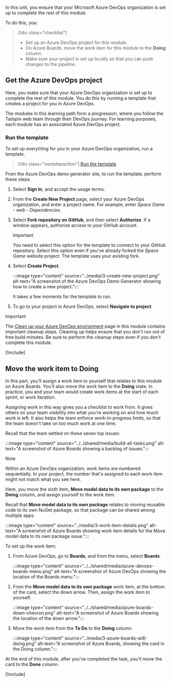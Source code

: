 In this unit, you ensure that your Microsoft Azure DevOps organization is set up to complete the rest of this module.

To do this, you:

> [!div class="checklist"]
> * Set up an Azure DevOps project for this module.
> * On Azure Boards, move the work item for this module to the **Doing** column.
> * Make sure your project is set up locally so that you can push changes to the pipeline.

## Get the Azure DevOps project

Here, you make sure that your Azure DevOps organization is set up to complete the rest of this module. You do this by running a template that creates a project for you in Azure DevOps.

The modules in this learning path form a progression, where you follow the Tailspin web team through their DevOps journey. For learning purposes, each module has an associated Azure DevOps project.

### Run the template

To set up everything for you in your Azure DevOps organization, run a template.

> [!div class="nextstepaction"]
> [Run the template](https://azuredevopsdemogenerator.azurewebsites.net/?name=manage-build-dependencies&azure-portal=true)

From the Azure DevOps demo generator site, to run the template, perform these steps.

1. Select **Sign In**, and accept the usage terms.
1. From the **Create New Project** page, select your Azure DevOps organization, and enter a project name. For example, enter *Space Game - web - Dependencies*.
1. Select **Fork repository on GitHub**, and then select **Authorize**. If a window appears, authorize access to your GitHub account.

    > [!IMPORTANT]
    > You need to select this option for the template to connect to your GitHub repository. Select this option even if you've already forked the _Space Game_ website project. The template uses your existing fork.

1. Select **Create Project**.

    :::image type="content" source="../media/3-create-new-project.png" alt-text="A screenshot of the Azure DevOps Demo Generator showing how to create a new project.":::

    It takes a few moments for the template to run.
1. To go to your project in Azure DevOps, select **Navigate to project**.

> [!IMPORTANT]
> The [Clean up your Azure DevOps environment](/learn/modules/manage-build-dependencies/8-clean-up-environment?azure-portal=true) page in this module contains important cleanup steps. Cleaning up helps ensure that you don't run out of free build minutes. Be sure to perform the cleanup steps even if you don't complete this module.

[!include[](../../shared/includes/project-visibility.md)]

## Move the work item to Doing

In this part, you'll assign a work item to yourself that relates to this module on Azure Boards. You'll also move the work item to the **Doing** state. In practice, you and your team would create work items at the start of each sprint, or work iteration.

Assigning work in this way gives you a checklist to work from. It gives others on your team visibility into what you're working on and how much work is left. It also helps the team enforce work-in-progress limits, so that the team doesn't take on too much work at one time.

Recall that the team settled on these seven top issues:

:::image type="content" source="../../shared/media/build-all-tasks.png" alt-text="A screenshot of Azure Boards showing a backlog of issues.":::

> [!NOTE]
> Within an Azure DevOps organization, work items are numbered sequentially. In your project, the number that's assigned to each work item might not match what you see here.

Here, you move the sixth item, **Move model data to its own package** to the **Doing** column, and assign yourself to the work item.

Recall that **Move model data to its own package** relates to moving reusable code to its own NuGet package, so that package can be shared among multiple apps.

:::image type="content" source="../media/3-work-item-details.png" alt-text="A screenshot of Azure Boards showing work item details for the Move model data to its own package issue.":::

To set up the work item:

1. From Azure DevOps, go to **Boards**, and from the menu, select **Boards**.

    :::image type="content" source="../../shared/media/azure-devops-boards-menu.png" alt-text="A screenshot of Azure DevOps showing the location of the Boards menu.":::

1. From the **Move model data to its own package** work item, at the bottom of the card, select the down arrow. Then, assign the work item to yourself.

    :::image type="content" source="../../shared/media/azure-boards-down-chevron.png" alt-text="A screenshot of Azure Boards showing the location of the down arrow.":::

1. Move the work item from the **To Do** to the **Doing** column.

    :::image type="content" source="../media/3-azure-boards-wi6-doing.png" alt-text="A screenshot of Azure Boards, showing the card in the Doing column.":::

At the end of this module, after you've completed the task, you'll move the card to the **Done** column.

[!include[](../../shared/includes/build-local-setup.md)]